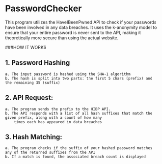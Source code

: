 # PasswordChecker
This program utilizes the HaveIBeenPwned API to check if your passwords have been involved in any data breaches.
It uses the k-anonymity model to ensure that your entire password is never sent to the API, making it theoretically
more secure than using the actual website.

###HOW IT WORKS

## 1. Password Hashing
    a. The input password is hashed using the SHA-1 algorithm
    b. The hash is split into two parts: the first 5 chars (prefix) and the remaining 35 (suffix)

## 2. API Request:
    a. The program sends the prefix to the HIBP API.
    b. The API responds with a list of all hash suffixes that match the given prefix, along with a count of how many
        times each has appeared in data breaches

## 3. Hash Matching:
    a. The program checks if the suffix of your hashed password matches any of the returned suffixes from the API
    b. If a match is found, the associated breach count is displayed
